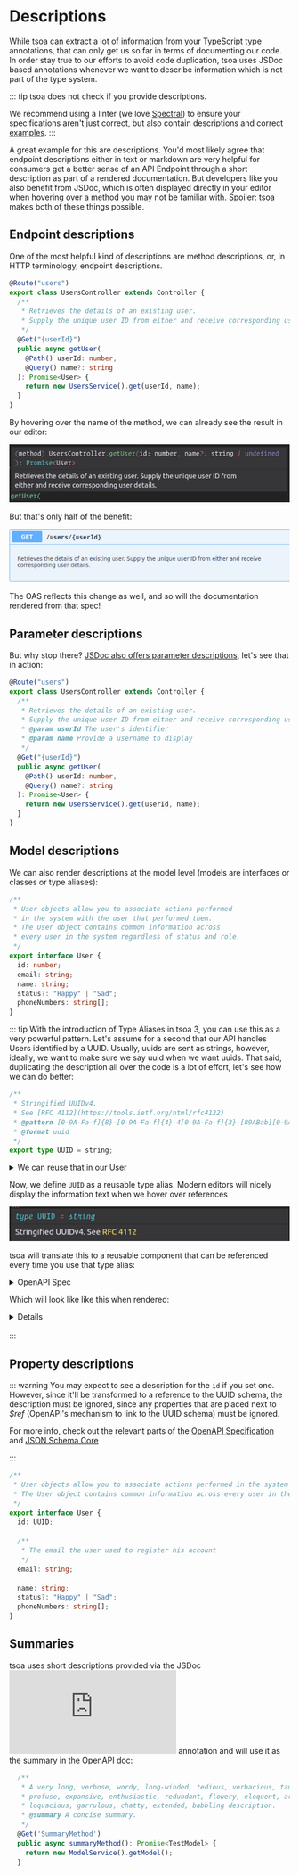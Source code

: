 # Descriptions

While tsoa can extract a lot of information from your TypeScript type annotations, that can only get us so far in terms of documenting our code.
In order stay true to our efforts to avoid code duplication, tsoa uses JSDoc based annotations whenever we want to describe information which is not part of the type system.

::: tip
tsoa does not check if you provide descriptions.

We recommend using a linter
(we love [Spectral](https://stoplight.io/p/docs/gh/stoplightio/spectral)) to ensure your specifications aren't just correct,
but also contain descriptions and correct [examples](./examples).
:::

A great example for this are descriptions. You'd most likely agree that endpoint descriptions either in text or markdown are very helpful for consumers get a better sense of an API Endpoint through a short description as part of a rendered documentation.
But developers like you also benefit from JSDoc, which is often displayed directly in your editor when hovering over a method you may not be familiar with.
Spoiler: tsoa makes both of these things possible.

## Endpoint descriptions

One of the most helpful kind of descriptions are method descriptions, or, in HTTP terminology, endpoint descriptions.

```ts {3-6}
@Route("users")
export class UsersController extends Controller {
  /**
   * Retrieves the details of an existing user.
   * Supply the unique user ID from either and receive corresponding user details.
   */
  @Get("{userId}")
  public async getUser(
    @Path() userId: number,
    @Query() name?: string
  ): Promise<User> {
    return new UsersService().get(userId, name);
  }
}
```

By hovering over the name of the method, we can already see the result in our editor:

![Method description](./assets/jsdoc-method.png)

But that's only half of the benefit:

![SwaggerUI endpoint descriptions](./assets/swui-endpoint-description.png)

The OAS reflects this change as well, and so will the documentation rendered from that spec!

## Parameter descriptions

But why stop there? [JSDoc also offers parameter descriptions](https://jsdoc.app/tags-param.html), let's see that in action:

```ts {6,7}
@Route("users")
export class UsersController extends Controller {
  /**
   * Retrieves the details of an existing user.
   * Supply the unique user ID from either and receive corresponding user details.
   * @param userId The user's identifier
   * @param name Provide a username to display
   */
  @Get("{userId}")
  public async getUser(
    @Path() userId: number,
    @Query() name?: string
  ): Promise<User> {
    return new UsersService().get(userId, name);
  }
}
```

## Model descriptions

We can also render descriptions at the model level (models are interfaces or classes or type aliases):

```ts {1-6}
/**
 * User objects allow you to associate actions performed
 * in the system with the user that performed them.
 * The User object contains common information across
 * every user in the system regardless of status and role.
 */
export interface User {
  id: number;
  email: string;
  name: string;
  status?: "Happy" | "Sad";
  phoneNumbers: string[];
}
```

::: tip
With the introduction of Type Aliases in tsoa 3, you can use this as a very powerful pattern.
Let's assume for a second that our API handles Users identified by a UUID.
Usually, uuids are sent as strings, however, ideally, we want to make sure we say uuid when we want uuids.
That said, duplicating the description all over the code is a lot of effort, let's see how we can do better:

```ts {1,2,3,4,5}
/**
 * Stringified UUIDv4.
 * See [RFC 4112](https://tools.ietf.org/html/rfc4122)
 * @pattern [0-9A-Fa-f]{8}-[0-9A-Fa-f]{4}-4[0-9A-Fa-f]{3}-[89ABab][0-9A-Fa-f]{3}-[0-9A-Fa-f]{12}
 * @format uuid
 */
export type UUID = string;
```

<details>
<summary>We can reuse that in our User</summary>

```ts
/**
 * User objects allow you to associate actions performed in the system with the user that performed them.
 * The User object contains common information across every user in the system regardless of status and role.
 */
export interface User {
  id: UUID;
  email: string;
  name: string;
  status?: "Happy" | "Sad";
  phoneNumbers: string[];
}
```

</details>

Now, we define `UUID` as a reusable type alias.
Modern editors will nicely display the information text when we hover over references

![JSDoc Type Alias](./assets/jsdoc-alias.png)

tsoa will translate this to a reusable component that can be referenced every time you use that type alias:

<details>
<summary>OpenAPI Spec</summary>

```yaml
components:
  schemas:
    UUID:
      type: string
      description: "Stringified UUIDv4.\nSee [RFC 4112](https://tools.ietf.org/html/rfc4122)"
      pattern: "[0-9A-Fa-f]{8}-[0-9A-Fa-f]{4}-4[0-9A-Fa-f]{3}-[89ABab][0-9A-Fa-f]{3}-[0-9A-Fa-f]{12}"
    User:
      description: "User objects allow you to associate actions performed in the system with the user that performed them.\nThe User object contains common information across every user in the system regardless of status and role."
      properties:
        id:
          $ref: "#/components/schemas/UUID"
```

</details>

Which will look like like this when rendered:

<details>

![Rendered](./assets/swui-alias.png)

</details>

</br>
:::

## Property descriptions

::: warning
You may expect to see a description for the `id` if you set one.
However, since it'll be transformed to a reference to the UUID schema, the description must be ignored,
since any properties that are placed next to _\$ref_ (OpenAPI's mechanism to link to the UUID schema) must be ignored.

For more info, check out the relevant parts of the [OpenAPI Specification](https://github.com/OAI/OpenAPI-Specification/blob/master/versions/3.0.3.md#schemaObject) and [JSON Schema Core](https://tools.ietf.org/html/draft-wright-json-schema-00#section-7)

:::

```ts {8,9,10}
/**
 * User objects allow you to associate actions performed in the system with the user that performed them.
 * The User object contains common information across every user in the system regardless of status and role.
 */
export interface User {
  id: UUID;

  /**
   * The email the user used to register his account
   */
  email: string;

  name: string;
  status?: "Happy" | "Sad";
  phoneNumbers: string[];
}
```

## Summaries

tsoa uses short descriptions provided via the JSDoc ![`@summary`](https://jsdoc.app/tags-summary.html) annotation and will use it as the summary in the OpenAPI doc:

```ts {5}
  /**
   * A very long, verbose, wordy, long-winded, tedious, verbacious, tautological,
   * profuse, expansive, enthusiastic, redundant, flowery, eloquent, articulate,
   * loquacious, garrulous, chatty, extended, babbling description.
   * @summary A concise summary.
   */
  @Get('SummaryMethod')
  public async summaryMethod(): Promise<TestModel> {
    return new ModelService().getModel();
  }
```
